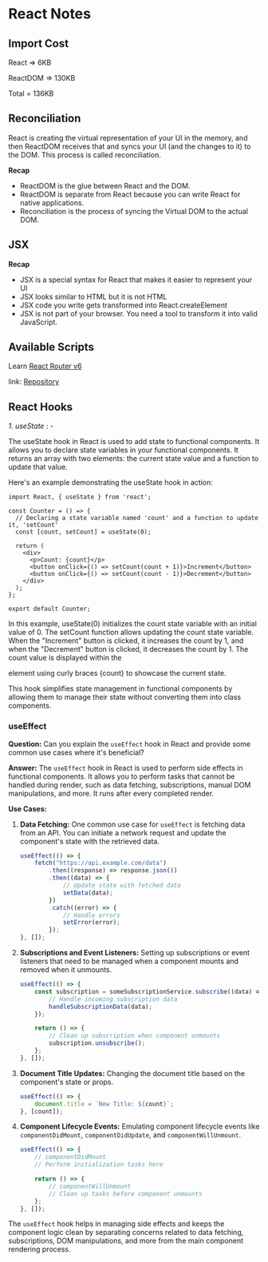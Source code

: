 # React Notes

## Import Cost

React => 6KB

ReactDOM => 130KB

Total = 136KB

## Reconciliation

React is creating the virtual representation of your UI in the memory, and then ReactDOM receives that and syncs your UI (and the changes to it) to the DOM. This process is called reconciliation.

**Recap**

-   ReactDOM is the glue between React and the DOM.
-   ReactDOM is separate from React because you can write React for native applications.
-   Reconciliation is the process of syncing the Virtual DOM to the actual DOM.

## JSX

**Recap**

-   JSX is a special syntax for React that makes it easier to represent your UI
-   JSX looks similar to HTML but it is not HTML
-   JSX code you write gets transformed into React.createElement
-   JSX is not part of your browser. You need a tool to transform it into valid JavaScript.

## Available Scripts

Learn [React Router v6](https://blog.logrocket.com/react-router-v6-guide)

link: [Repository](https://github.com/codezri/react-router-v6-example/tree/main)

## React Hooks

_1. useState_ : -

The useState hook in React is used to add state to functional components. It allows you to declare state variables in your functional components. It returns an array with two elements: the current state value and a function to update that value.

Here's an example demonstrating the useState hook in action:

```JSX
import React, { useState } from 'react';

const Counter = () => {
  // Declaring a state variable named 'count' and a function to update it, 'setCount'
  const [count, setCount] = useState(0);

  return (
    <div>
      <p>Count: {count}</p>
      <button onClick={() => setCount(count + 1)}>Increment</button>
      <button onClick={() => setCount(count - 1)}>Decrement</button>
    </div>
  );
};

export default Counter;

```

In this example, useState(0) initializes the count state variable with an initial value of 0. The setCount function allows updating the count state variable. When the "Increment" button is clicked, it increases the count by 1, and when the "Decrement" button is clicked, it decreases the count by 1. The count value is displayed within the <p> element using curly braces {count} to showcase the current state.

This hook simplifies state management in functional components by allowing them to manage their state without converting them into class components.

### useEffect

**Question:**
Can you explain the `useEffect` hook in React and provide some common use cases where it's beneficial?

**Answer:**
The `useEffect` hook in React is used to perform side effects in functional components. It allows you to perform tasks that cannot be handled during render, such as data fetching, subscriptions, manual DOM manipulations, and more. It runs after every completed render.

**Use Cases:**

1. **Data Fetching:** One common use case for `useEffect` is fetching data from an API. You can initiate a network request and update the component's state with the retrieved data.

    ```javascript
    useEffect(() => {
        fetch("https://api.example.com/data")
            .then((response) => response.json())
            .then((data) => {
                // Update state with fetched data
                setData(data);
            })
            .catch((error) => {
                // Handle errors
                setError(error);
            });
    }, []);
    ```

2. **Subscriptions and Event Listeners:** Setting up subscriptions or event listeners that need to be managed when a component mounts and removed when it unmounts.

    ```javascript
    useEffect(() => {
        const subscription = someSubscriptionService.subscribe((data) => {
            // Handle incoming subscription data
            handleSubscriptionData(data);
        });

        return () => {
            // Clean up subscription when component unmounts
            subscription.unsubscribe();
        };
    }, []);
    ```

3. **Document Title Updates:** Changing the document title based on the component's state or props.

    ```javascript
    useEffect(() => {
        document.title = `New Title: ${count}`;
    }, [count]);
    ```

4. **Component Lifecycle Events:** Emulating component lifecycle events like `componentDidMount`, `componentDidUpdate`, and `componentWillUnmount`.

    ```javascript
    useEffect(() => {
        // componentDidMount
        // Perform initialization tasks here

        return () => {
            // componentWillUnmount
            // Clean up tasks before component unmounts
        };
    }, []);
    ```

The `useEffect` hook helps in managing side effects and keeps the component logic clean by separating concerns related to data fetching, subscriptions, DOM manipulations, and more from the main component rendering process.
